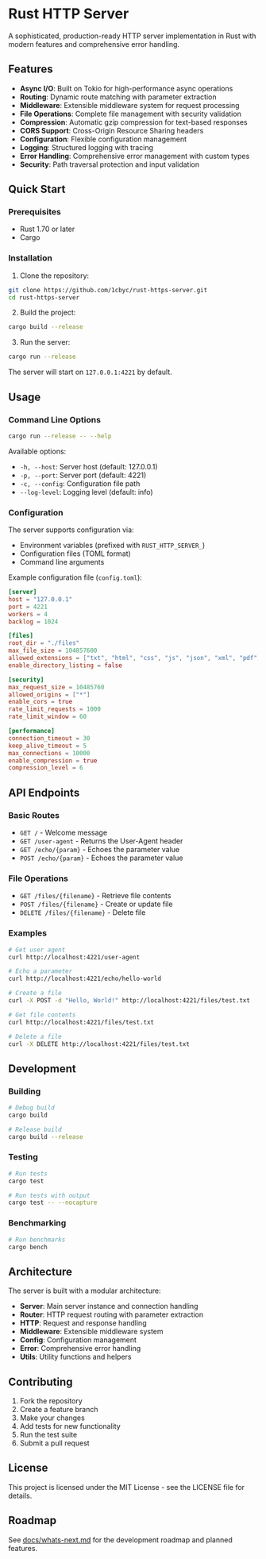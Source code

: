 # Rust HTTP Server

A sophisticated, production-ready HTTP server implementation in Rust with modern features and comprehensive error handling.

## Features

- **Async I/O**: Built on Tokio for high-performance async operations
- **Routing**: Dynamic route matching with parameter extraction
- **Middleware**: Extensible middleware system for request processing
- **File Operations**: Complete file management with security validation
- **Compression**: Automatic gzip compression for text-based responses
- **CORS Support**: Cross-Origin Resource Sharing headers
- **Configuration**: Flexible configuration management
- **Logging**: Structured logging with tracing
- **Error Handling**: Comprehensive error management with custom types
- **Security**: Path traversal protection and input validation

## Quick Start

### Prerequisites

- Rust 1.70 or later
- Cargo

### Installation

1. Clone the repository:
```bash
git clone https://github.com/1cbyc/rust-https-server.git
cd rust-https-server
```

2. Build the project:
```bash
cargo build --release
```

3. Run the server:
```bash
cargo run --release
```

The server will start on `127.0.0.1:4221` by default.

## Usage

### Command Line Options

```bash
cargo run --release -- --help
```

Available options:
- `-h, --host`: Server host (default: 127.0.0.1)
- `-p, --port`: Server port (default: 4221)
- `-c, --config`: Configuration file path
- `--log-level`: Logging level (default: info)

### Configuration

The server supports configuration via:
- Environment variables (prefixed with `RUST_HTTP_SERVER_`)
- Configuration files (TOML format)
- Command line arguments

Example configuration file (`config.toml`):
```toml
[server]
host = "127.0.0.1"
port = 4221
workers = 4
backlog = 1024

[files]
root_dir = "./files"
max_file_size = 104857600
allowed_extensions = ["txt", "html", "css", "js", "json", "xml", "pdf", "jpg", "jpeg", "png", "gif"]
enable_directory_listing = false

[security]
max_request_size = 10485760
allowed_origins = ["*"]
enable_cors = true
rate_limit_requests = 1000
rate_limit_window = 60

[performance]
connection_timeout = 30
keep_alive_timeout = 5
max_connections = 10000
enable_compression = true
compression_level = 6
```

## API Endpoints

### Basic Routes

- `GET /` - Welcome message
- `GET /user-agent` - Returns the User-Agent header
- `GET /echo/{param}` - Echoes the parameter value
- `POST /echo/{param}` - Echoes the parameter value

### File Operations

- `GET /files/{filename}` - Retrieve file contents
- `POST /files/{filename}` - Create or update file
- `DELETE /files/{filename}` - Delete file

### Examples

```bash
# Get user agent
curl http://localhost:4221/user-agent

# Echo a parameter
curl http://localhost:4221/echo/hello-world

# Create a file
curl -X POST -d "Hello, World!" http://localhost:4221/files/test.txt

# Get file contents
curl http://localhost:4221/files/test.txt

# Delete a file
curl -X DELETE http://localhost:4221/files/test.txt
```

## Development

### Building

```bash
# Debug build
cargo build

# Release build
cargo build --release
```

### Testing

```bash
# Run tests
cargo test

# Run tests with output
cargo test -- --nocapture
```

### Benchmarking

```bash
# Run benchmarks
cargo bench
```

## Architecture

The server is built with a modular architecture:

- **Server**: Main server instance and connection handling
- **Router**: HTTP request routing with parameter extraction
- **HTTP**: Request and response handling
- **Middleware**: Extensible middleware system
- **Config**: Configuration management
- **Error**: Comprehensive error handling
- **Utils**: Utility functions and helpers

## Contributing

1. Fork the repository
2. Create a feature branch
3. Make your changes
4. Add tests for new functionality
5. Run the test suite
6. Submit a pull request

## License

This project is licensed under the MIT License - see the LICENSE file for details.

## Roadmap

See [docs/whats-next.md](docs/whats-next.md) for the development roadmap and planned features.

